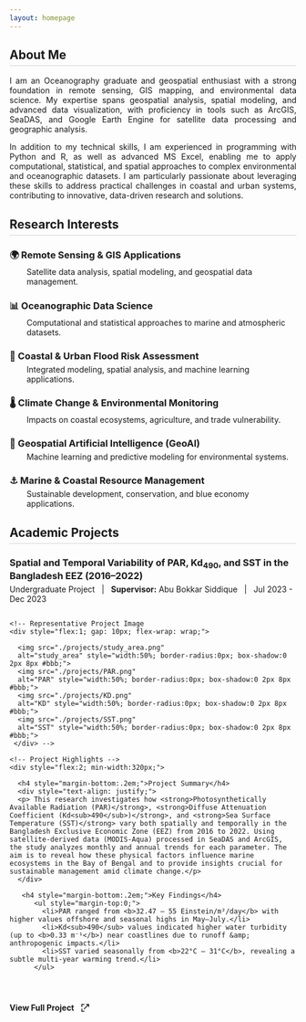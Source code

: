 ```yaml
---
layout: homepage
---
```

<style>
  h2 {
    border-bottom: 1px solid #d3d3d3; /* light gray line */
    padding-bottom: 0.3em; 
    margin-bottom: 0.8em; 
  }
</style>

<h2>About Me</h2>
<div style="text-align: justify;">
  <p>
    I am an Oceanography graduate and geospatial enthusiast with a strong foundation in remote sensing, GIS mapping, and environmental data science. My expertise spans geospatial analysis, spatial modeling, and advanced data visualization, with proficiency in tools such as ArcGIS, SeaDAS, and Google Earth Engine for satellite data processing and geographic analysis.
  </p>
  <p>
    In addition to my technical skills, I am experienced in programming with Python and R, as well as advanced MS Excel, enabling me to apply computational, statistical, and spatial approaches to complex environmental and oceanographic datasets. I am particularly passionate about leveraging these skills to address practical challenges in coastal and urban systems, contributing to innovative, data-driven research and solutions.
  </p>
</div>

<h2>Research Interests</h2>

  <h3 style="margin-bottom: 5px;">🌍 Remote Sensing & GIS Applications</h3>
  <p style="margin-top: 0; margin-left: 30px;">Satellite data analysis, spatial modeling, and geospatial data management.</p>

  <h3 style="margin-bottom: 5px;">📊 Oceanographic Data Science</h3>
  <p style="margin-top: 0; margin-left: 30px;">Computational and statistical approaches to marine and atmospheric datasets.</p>

  <h3 style="margin-bottom: 5px;">🌊 Coastal & Urban Flood Risk Assessment</h3>
  <p style="margin-top: 0; margin-left: 30px;">Integrated modeling, spatial analysis, and machine learning applications.</p>

  <h3 style="margin-bottom: 5px;">🌡️ Climate Change & Environmental Monitoring</h3>
  <p style="margin-top: 0; margin-left: 30px;">Impacts on coastal ecosystems, agriculture, and trade vulnerability.</p>

  <h3 style="margin-bottom: 5px;">🤖 Geospatial Artificial Intelligence (GeoAI)</h3>
  <p style="margin-top: 0; margin-left: 30px;">Machine learning and predictive modeling for environmental systems.</p>

  <h3 style="margin-bottom: 5px;">⚓ Marine & Coastal Resource Management</h3>
  <p style="margin-top: 0; margin-left: 30px;">Sustainable development, conservation, and blue economy applications.</p>


<h2>Academic Projects</h2>
  <h3 style="margin-bottom: 5px;">Spatial and Temporal Variability of PAR, Kd<sub>490</sub>, and SST in the Bangladesh EEZ (2016–2022)</h3>
  <p style="margin-top: 0;">Undergraduate Project &nbsp; | &nbsp; <b>Supervisor:</b> Abu Bokkar Siddique &nbsp; | &nbsp; Jul 2023 - Dec 2023</p>
  <div style="display:flex; flex-wrap:wrap; gap:1.5em;">
    
    <!-- Representative Project Image 
    <div style="flex:1; gap: 10px; flex-wrap: wrap;">
    
      <img src="./projects/study_area.png" 
      alt="study_area" style="width:50%; border-radius:0px; box-shadow:0 2px 8px #bbb;">
      <img src="./projects/PAR.png" 
      alt="PAR" style="width:50%; border-radius:0px; box-shadow:0 2px 8px #bbb;">
      <img src="./projects/KD.png" 
      alt="KD" style="width:50%; border-radius:0px; box-shadow:0 2px 8px #bbb;">
      <img src="./projects/SST.png" 
      alt="SST" style="width:50%; border-radius:0px; box-shadow:0 2px 8px #bbb;">
     </div> -->

    <!-- Project Highlights -->
    <div style="flex:2; min-width:320px;">
    
      <h4 style="margin-bottom:.2em;">Project Summary</h4>
      <div style="text-align: justify;">
      <p> This research investigates how <strong>Photosynthetically Available Radiation (PAR)</strong>, <strong>Diffuse Attenuation Coefficient (Kd<sub>490</sub>)</strong>, and <strong>Sea Surface Temperature (SST)</strong> vary both spatially and temporally in the Bangladesh Exclusive Economic Zone (EEZ) from 2016 to 2022. Using satellite-derived data (MODIS-Aqua) processed in SeaDAS and ArcGIS, the study analyzes monthly and annual trends for each parameter. The aim is to reveal how these physical factors influence marine ecosystems in the Bay of Bengal and to provide insights crucial for sustainable management amid climate change.</p>
      </div> 
      
       <h4 style="margin-bottom:.2em;">Key Findings</h4>
          <ul style="margin-top:0;">
            <li>PAR ranged from <b>32.47 – 55 Einstein/m²/day</b> with higher values offshore and seasonal highs in May–July.</li>
            <li>Kd<sub>490</sub> values indicated higher water turbidity (up to <b>0.33 m⁻¹</b>) near coastlines due to runoff &amp; anthropogenic impacts.</li>
            <li>SST varied seasonally from <b>22°C – 31°C</b>, revealing a subtle multi-year warming trend.</li>
          </ul>
       
<h4 style="margin-bottom: .2em;">
  <a href="./projects/undergrad_project.pdf" 
     target="_blank" 
     style="text-decoration: none; color: inherit; display: inline-flex; align-items: center; gap: 6px;">
    View Full Project
    <svg xmlns="http://www.w3.org/2000/svg" 
         width="18" height="18" fill="currentColor" 
         viewBox="0 0 24 24" style="margin-left: 4px;">
      <path d="M14 3h7v7h-2V6.41l-9.29 9.3-1.42-1.42 9.3-9.29H14V3z"/>
      <path d="M5 5h5V3H3v7h2V5zm0 14v-5H3v7h7v-2H5z"/>
    </svg>
  </a>
</h4>



 

